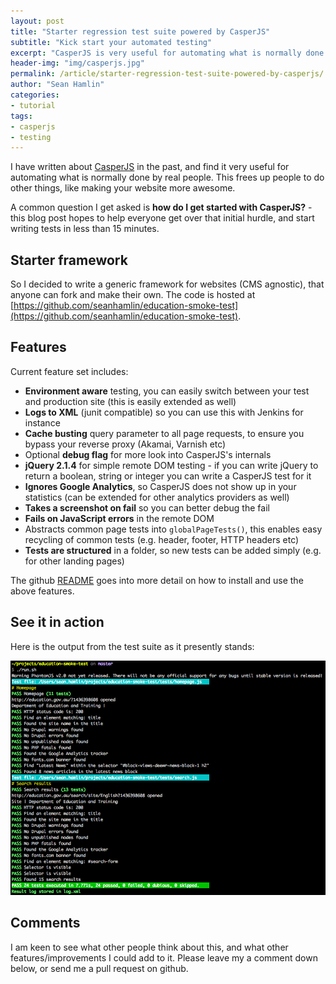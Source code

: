 ```yaml
---
layout: post
title: "Starter regression test suite powered by CasperJS"
subtitle: "Kick start your automated testing"
excerpt: "CasperJS is very useful for automating what is normally done by real people"
header-img: "img/casperjs.jpg"
permalink: /article/starter-regression-test-suite-powered-by-casperjs/
author: "Sean Hamlin"
categories:
- tutorial
tags:
- casperjs
- testing
---
```


I have written about [CasperJS](/article/why-i-use-casperjs-regression-testing-web-applications) in the past, and find it very useful for automating what is normally done by real people. This frees up people to do other things, like making your website more awesome.

A common question I get asked is **how do I get started with CasperJS?** - this blog post hopes to help everyone get over that initial hurdle, and start writing tests in less than 15 minutes.

## Starter framework

So I decided to write a generic framework for websites (CMS agnostic), that anyone can fork and make their own. The code is hosted at [https://github.com/seanhamlin/education-smoke-test](https://github.com/seanhamlin/education-smoke-test).

## Features

Current feature set includes:

* **Environment aware** testing, you can easily switch between your test and production site (this is easily extended as well)
* **Logs to XML** (junit compatible) so you can use this with Jenkins for instance
* **Cache busting** query parameter to all page requests, to ensure you bypass your reverse proxy (Akamai, Varnish etc)
* Optional **debug flag** for more look into CasperJS's internals
* **jQuery 2.1.4** for simple remote DOM testing - if you can write jQuery to return a boolean, string or integer you can write a CasperJS test for it
* **Ignores Google Analytics**, so CasperJS does not show up in your statistics (can be extended for other analytics providers as well)
* **Takes a screenshot on fail** so you can better debug the fail
* **Fails on JavaScript errors** in the remote DOM
* Abstracts common page tests into <code>globalPageTests()</code>, this enables easy recycling of common tests (e.g. header, footer, HTTP headers etc)
* **Tests are structured** in a folder, so new tests can be added simply (e.g. for other landing pages)

The github [README](https://github.com/seanhamlin/education-smoke-test/blob/master/README.md) goes into more detail on how to install and use the above features.

## See it in action

Here is the output from the test suite as it presently stands:

<img src="https://raw.githubusercontent.com/seanhamlin/education-smoke-test/master/images/example-run.png" alt="Output from the test suite showing green success passes" class="img-responsive img-thumbnail" />

## Comments

I am keen to see what other people think about this, and what other features/improvements I could add to it. Please leave my a comment down below, or send me a pull request on github.
